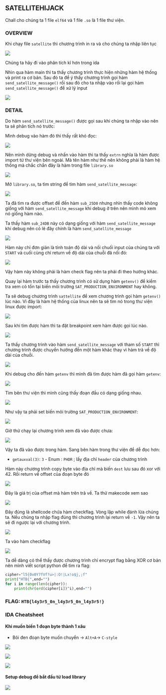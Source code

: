 ## SATELLITEHIJACK

Chall cho chúng ta 1 file `elf64` và 1 file `.so` là 1 file thư viện. 

### OVERVIEW

Khi chạy file `satellite` thì chương trình in ra và cho chúng ta nhập liên tục

![](./img/output.png)

Chúng ta hãy đi vào phân tích kĩ hơn trong ida 

Nhìn qua hàm main thì ta thấy chương trình thực hiện những hàm hệ thống và print ra cơ bản. Sau đó ta để ý thấy chương trình gọi hàm `send_satellite_message()` rồi sau đó cho ta nhập vào rồi lại gọi hàm `send_satellite_message()` để xử lý input

![](./img/main.png)

### DETAIL

Do hàm `send_satellite_message()` được gọi sau khi chúng ta nhập vào nên ta sẽ phân tích nó trước:

Mình debug vào hàm đó thì thấy rất khó đọc:

![](./img/send2.png)

Nên mình dừng debug và nhấn vào hàm thì ta thấy `extrn` nghĩa là hàm được import từ thư viện bên ngoài. Mà tên hàm như thế nên không phải là hàm hệ thống mà chắc chắn đây là hàm trong file `library.so`

![](./img/extrn.png)

Mở `library.so`, ta tìm string để tìm hàm `send_satellite_message`:

![](./img/lib.png)

Ta đã tìm ra được offset để đến hàm `sub_25D0` nhưng nhìn thấy code không giống với hàm `send_satellite_message` khi debug ở trên nên mình mò xem nó giống hàm nào.

Ta thấy hàm `sub_24DB` này có dạng giống với hàm `send_satellite_message` khi debug nên có lẽ đây chính là hàm `send_satellite_message`

![](./img/sendlib.png)

Hàm này chỉ đơn giản là tính toán độ dài và nối chuối input của chúng ta với `START` và cuối cùng chỉ return về độ dài của chuỗi đã nối đó:

![](./img/af.png)

Vậy hàm này không phải là hàm check flag nên ta phải đi theo hướng khác. 

Quay lại hàm trước ta thấy chương trình có sử dụng hàm `getenv()` để kiểm tra xem có tồn tại biến môi trường `SAT_PRODUCTION_ENVIRONMENT` hay không.

Ta sẽ debug chương trình `sattellite` để xem chương trình gọi hàm `getenv()` lúc nào. Vì đây là hàm hệ thống của linux nên ta sẽ tìm nó trong thư viện linux được import:

![](./img/getenv.png)

Sau khi tìm được hàm thì ta đặt breakpoint xem hàm được gọi lúc nào.

![](./img/start.png)

Ta thấy chương trình vào hàm `send_satellite_message` với tham số `START` thì chương trình được chuyển hướng đến một hàm khác thay vì hàm trả về độ dài của chuỗi.

![](./img/diff.png)

Khi debug cho đến hàm `getenv` thì mình đã tìm được hàm đã gọi hàm `getenv`:

![](./img/bfgetenv.png)

Tìm bên thư viện thì mình cũng thấy đoạn đầu có dạng giống nhau.

![](./img/sim.png)

Như vậy ta phải set biến môi trường `SAT_PRODUCTION_ENVIRONMENT`:

![](./img/env.png)

Giờ thử chạy lại chương trình xem đã vào được chưa:

![](./img/SAT.png)

Vậy ta đã vào được trong hàm. Sang bên hàm trong thư viện để dễ đọc hơn:

- `getauxval(3)`: `3` - Enum : `PHDR` ; lấy địa chỉ `header` của chương trình 

Hàm này chương trình copy byte vào địa chỉ mà biến `dest` lưu sau đó xor với 42. Rồi return về offset của đoạn byte đó 

![](./img/sub.png)

Đây là giá trị của offset mà hàm trên trả về. Ta thử makecode xem sao

![](./img/byte.png)

Đây đúng là shellcode chứa hàm checkflag. Vòng lặp while đánh lừa chúng ta. Nếu chúng ta nhập flag đúng thì chương trình lại return về `-1`. Vậy nên ta sẽ đi ngược lại với chương trình.

![](./img/shellcode1.png)

Ta vào hàm checkflag

![](./img/shellcode2.png)

Ta dễ dàng có thể thấy được chương trình chỉ encrypt flag bằng XOR cơ bản nên mình viết script python để tìm ra flag:

```python
cipher="l5{0v0Y7fVf?u>|:O!|Lx!o$j,;f"
print("HTB{",end="")
for i in range(len(cipher)):
    print(chr(ord(cipher[i])^i),end="")
```
### FLAG: `HTB{l4y3r5_0n_l4y3r5_0n_l4y3r5!}`

### IDA Cheatsheet

#### Khi muốn biến 1 đoạn byte thành 1 xâu

- Bôi đen đoạn byte muốn chuyển -> `Alt+A`-> `C-style`

![](./img/bf.png)

![](./img/howto.png)

![](./img/af.png)

#### Setup debug để bắt đầu từ load library

![](./img/debugcheet.png)


